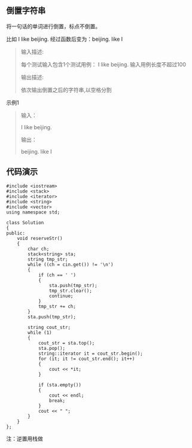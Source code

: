 ## 倒置字符串 ##
将一句话的单词进行倒置，标点不倒置。

比如 I like beijing. 经过函数后变为：beijing. like I

> 输入描述:
> 
> 每个测试输入包含1个测试用例： I like beijing. 输入用例长度不超过100
> 
> 输出描述:
> 
> 依次输出倒置之后的字符串,以空格分割

示例1

> 输入：
> 
> I like beijing.
> 
> 输出：
> 
> beijing. like I

## 代码演示 ##
	#include <iostream>
	#include <stack>
	#include <iterator>
	#include <string>
	#include <vector>
	using namespace std;
	
	class Solution
	{
	public:
		void reserveStr()
		{
			char ch;
			stack<string> sta;
			string tmp_str;
			while ((ch = cin.get()) != '\n')
			{
				if (ch == ' ')
				{
					sta.push(tmp_str);
					tmp_str.clear();
					continue;
				}
				tmp_str += ch;
			}
			sta.push(tmp_str);
	
			string cout_str;
			while (1)
			{
				cout_str = sta.top();
				sta.pop();
				string::iterator it = cout_str.begin();
				for (it; it != cout_str.end(); it++)
				{
					cout << *it;
				}
	
				if (sta.empty())
				{
					cout << endl;
					break;
				}
				cout << " ";
			}
		}
	};

注：逆置用栈做
